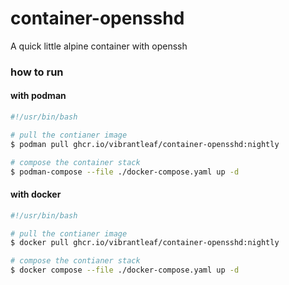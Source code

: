 # container-opensshd
A quick little alpine container with openssh

### how to run
#### with podman
```sh
#!/usr/bin/bash

# pull the contianer image
$ podman pull ghcr.io/vibrantleaf/container-opensshd:nightly

# compose the container stack
$ podman-compose --file ./docker-compose.yaml up -d
```
#### with docker
```sh
#!/usr/bin/bash

# pull the contianer image
$ docker pull ghcr.io/vibrantleaf/container-opensshd:nightly

# compose the contianer stack
$ docker compose --file ./docker-compose.yaml up -d
```
